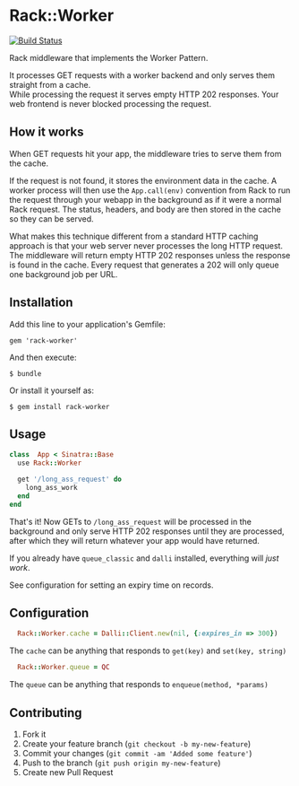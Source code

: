 # Rack::Worker

[![Build Status](https://secure.travis-ci.org/[YOUR_GITHUB_USERNAME]/[YOUR_PROJECT_NAME].png)](http://travis-ci.org/[csquared]/[rack-worker])

  Rack middleware that implements the Worker Pattern.

  It processes GET requests with a worker backend and only serves them straight from a cache.  
  While processing the request it serves empty HTTP 202 responses.
  Your web frontend is never blocked processing the request.


## How it works

  When GET requests hit your app, the middleware tries to serve them from the cache.

  If the request is not found, it stores the environment data in the cache.  A worker
  process will then use the `App.call(env)` convention from Rack to run the request through
  your webapp in the background as if it were a normal Rack request.  The status, headers,
  and body are then stored in the cache so they can be served.  

  What makes this technique different from a standard HTTP caching approach is that your
  web server never processes the long HTTP request.  The middleware will return empty 
  HTTP 202 responses unless the response is found in the cache.  Every request that generates
  a 202 will only queue one background job per URL.

## Installation

Add this line to your application's Gemfile:

    gem 'rack-worker'

And then execute:

    $ bundle

Or install it yourself as:

    $ gem install rack-worker

## Usage

```ruby
class  App < Sinatra::Base
  use Rack::Worker

  get '/long_ass_request' do
    long_ass_work
  end
end
```

That's it! Now GETs to `/long_ass_request` will be processed in the background and only
serve HTTP 202 responses until they are processed, after which they will return whatever your
app would have returned.

If you already have `queue_classic` and `dalli` installed, everything will *just work*.

See configuration for setting an expiry time on records.

## Configuration

```ruby
  Rack::Worker.cache = Dalli::Client.new(nil, {:expires_in => 300})
```
The `cache` can be anything that responds to `get(key)` and `set(key, string)`

```ruby
  Rack::Worker.queue = QC
```
The `queue` can be anything that responds to `enqueue(method, *params)` 


## Contributing

1. Fork it
2. Create your feature branch (`git checkout -b my-new-feature`)
3. Commit your changes (`git commit -am 'Added some feature'`)
4. Push to the branch (`git push origin my-new-feature`)
5. Create new Pull Request
